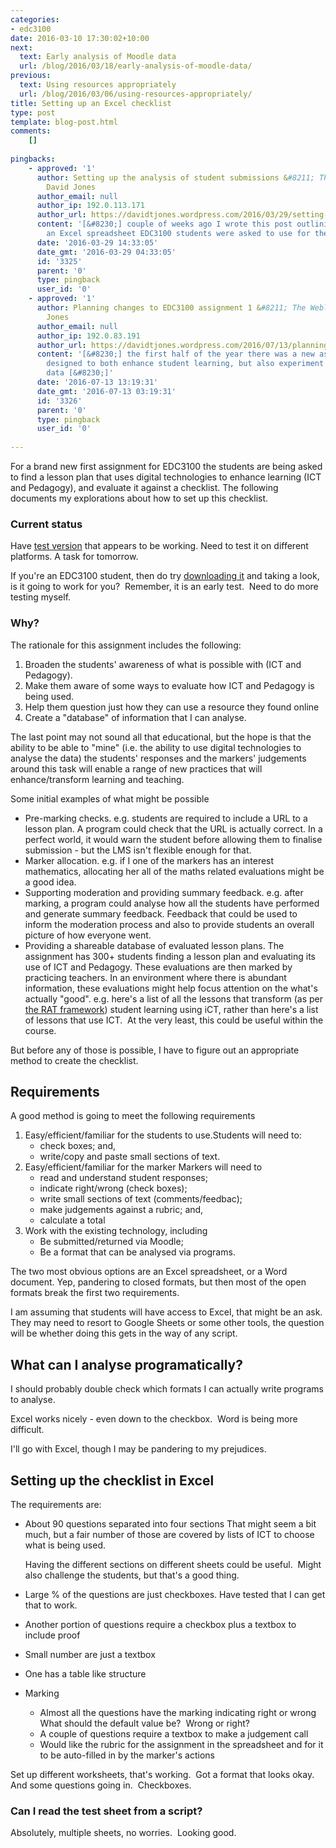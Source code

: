 ```yaml
---
categories:
- edc3100
date: 2016-03-10 17:30:02+10:00
next:
  text: Early analysis of Moodle data
  url: /blog/2016/03/18/early-analysis-of-moodle-data/
previous:
  text: Using resources appropriately
  url: /blog/2016/03/06/using-resources-appropriately/
title: Setting up an Excel checklist
type: post
template: blog-post.html
comments:
    []
    
pingbacks:
    - approved: '1'
      author: Setting up the analysis of student submissions &#8211; The Weblog of (a)
        David Jones
      author_email: null
      author_ip: 192.0.113.171
      author_url: https://davidtjones.wordpress.com/2016/03/29/setting-up-the-analysis-of-student-submissions/
      content: '[&#8230;] couple of weeks ago I wrote this post outlining the design of
        an Excel spreadsheet EDC3100 students were asked to use for their first [&#8230;]'
      date: '2016-03-29 14:33:05'
      date_gmt: '2016-03-29 04:33:05'
      id: '3325'
      parent: '0'
      type: pingback
      user_id: '0'
    - approved: '1'
      author: Planning changes to EDC3100 assignment 1 &#8211; The Weblog of (a) David
        Jones
      author_email: null
      author_ip: 192.0.83.191
      author_url: https://davidtjones.wordpress.com/2016/07/13/planning-changes-to-edc3100-assignment-1/
      content: '[&#8230;] the first half of the year there was a new assignment in EDC3100
        designed to both enhance student learning, but also experiment with making the
        data [&#8230;]'
      date: '2016-07-13 13:19:31'
      date_gmt: '2016-07-13 03:19:31'
      id: '3326'
      parent: '0'
      type: pingback
      user_id: '0'
    
---
```

For a brand new first assignment for EDC3100 the students are being asked to find a lesson plan that uses digital technologies to enhance learning (ICT and Pedagogy), and evaluate it against a checklist. The following documents my explorations about how to set up this checklist.

### **Current status**

Have [test version](https://dl.dropboxusercontent.com/u/14025788/edc3100/2016-S1/Assessment/1/EarlyTest.xlsx) that appears to be working. Need to test it on different platforms. A task for tomorrow.

If you're an EDC3100 student, then do try [downloading it](https://dl.dropboxusercontent.com/u/14025788/edc3100/2016-S1/Assessment/1/EarlyTest.xlsx) and taking a look, is it going to work for you?  Remember, it is an early test.  Need to do more testing myself.

### Why?

The rationale for this assignment includes the following:

1. Broaden the students' awareness of what is possible with (ICT and Pedagogy).
2. Make them aware of some ways to evaluate how ICT and Pedagogy is being used.
3. Help them question just how they can use a resource they found online
4. Create a "database" of information that I can analyse.

The last point may not sound all that educational, but the hope is that the ability to be able to "mine" (i.e. the ability to use digital technologies to analyse the data) the students' responses and the markers' judgements around this task will enable a range of new practices that will enhance/transform learning and teaching.

Some initial examples of what might be possible

- Pre-marking checks. e.g. students are required to include a URL to a lesson plan. A program could check that the URL is actually correct. In a perfect world, it would warn the student before allowing them to finalise submission - but the LMS isn't flexible enough for that.
- Marker allocation. e.g. if I one of the markers has an interest mathematics, allocating her all of the maths related evaluations might be a good idea.
- Supporting moderation and providing summary feedback. e.g. after marking, a program could analyse how all the students have performed and generate summary feedback. Feedback that could be used to inform the moderation process and also to provide students an overall picture of how everyone went.
- Providing a shareable database of evaluated lesson plans. The assignment has 300+ students finding a lesson plan and evaluating its use of ICT and Pedagogy. These evaluations are then marked by practicing teachers. In an environment where there is abundant information, these evaluations might help focus attention on the what's actually "good". e.g. here's a list of all the lessons that transform (as per [the RAT framework](http://doverdlc.blogspot.com.au/2013/06/the-rat-samr-transformative-technology.html)) student learning using iCT, rather than here's a list of lessons that use ICT.  At the very least, this could be useful within the course.

But before any of those is possible, I have to figure out an appropriate method to create the checklist.

## Requirements

A good method is going to meet the following requirements

1. Easy/efficient/familiar for the students to use.Students will need to:
    - check boxes; and,
    - write/copy and paste small sections of text.
2. Easy/efficient/familiar for the marker Markers will need to
    - read and understand student responses;
    - indicate right/wrong (check boxes);
    - write small sections of text (comments/feedbac);
    - make judgements against a rubric; and,
    - calculate a total
3. Work with the existing technology, including
    - Be submitted/returned via Moodle;
    - Be a format that can be analysed via programs.

The two most obvious options are an Excel spreadsheet, or a Word document. Yep, pandering to closed formats, but then most of the open formats break the first two requirements.

I am assuming that students will have access to Excel, that might be an ask. They may need to resort to Google Sheets or some other tools, the question will be whether doing this gets in the way of any script.

## What can I analyse programatically?

I should probably double check which formats I can actually write programs to analyse.

Excel works nicely - even down to the checkbox.  Word is being more difficult.

I'll go with Excel, though I may be pandering to my prejudices.

## Setting up the checklist in Excel

The requirements are:

- About 90 questions separated into four sections That might seem a bit much, but a fair number of those are covered by lists of ICT to choose what is being used.
    
    Having the different sections on different sheets could be useful.  Might also challenge the students, but that's a good thing.
- Large % of the questions are just checkboxes. Have tested that I can get that to work.
- Another portion of questions require a checkbox plus a textbox to include proof
- Small number are just a textbox
- One has a table like structure
- Marking
    - Almost all the questions have the marking indicating right or wrong What should the default value be?  Wrong or right?
    - A couple of questions require a textbox to make a judgement call
    - Would like the rubric for the assignment in the spreadsheet and for it to be auto-filled in by the marker's actions

Set up different worksheets, that's working.  Got a format that looks okay. And some questions going in.  Checkboxes.

### Can I read the test sheet from a script?

Absolutely, multiple sheets, no worries.  Looking good.